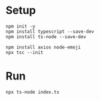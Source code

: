 # Setup

```
npm init -y
npm install typescript --save-dev
npm install ts-node --save-dev

npm install axios node-emoji
npx tsc --init
```

# Run

```
npx ts-node index.ts
```